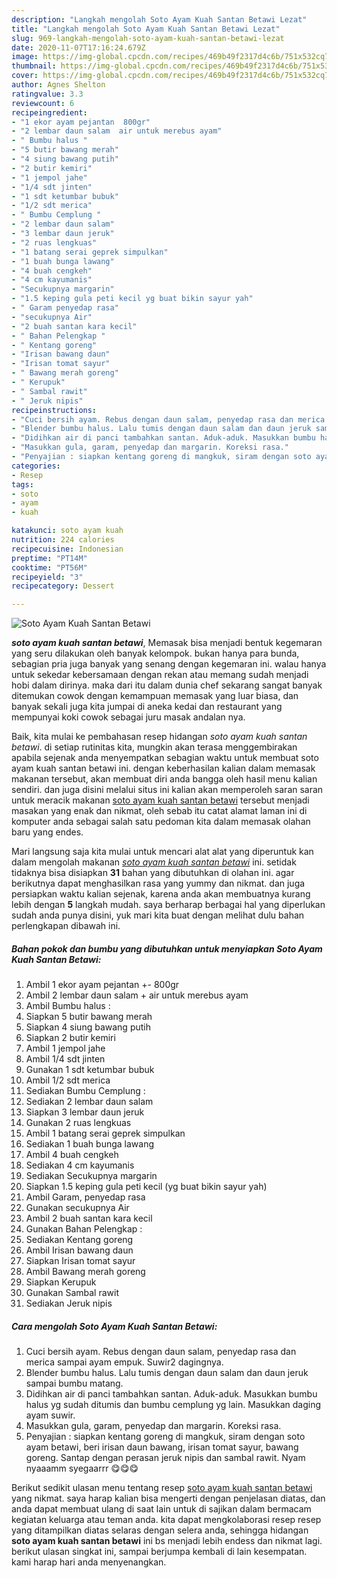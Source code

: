 ```yaml
---
description: "Langkah mengolah Soto Ayam Kuah Santan Betawi Lezat"
title: "Langkah mengolah Soto Ayam Kuah Santan Betawi Lezat"
slug: 969-langkah-mengolah-soto-ayam-kuah-santan-betawi-lezat
date: 2020-11-07T17:16:24.679Z
image: https://img-global.cpcdn.com/recipes/469b49f2317d4c6b/751x532cq70/soto-ayam-kuah-santan-betawi-foto-resep-utama.jpg
thumbnail: https://img-global.cpcdn.com/recipes/469b49f2317d4c6b/751x532cq70/soto-ayam-kuah-santan-betawi-foto-resep-utama.jpg
cover: https://img-global.cpcdn.com/recipes/469b49f2317d4c6b/751x532cq70/soto-ayam-kuah-santan-betawi-foto-resep-utama.jpg
author: Agnes Shelton
ratingvalue: 3.3
reviewcount: 6
recipeingredient:
- "1 ekor ayam pejantan  800gr"
- "2 lembar daun salam  air untuk merebus ayam"
- " Bumbu halus "
- "5 butir bawang merah"
- "4 siung bawang putih"
- "2 butir kemiri"
- "1 jempol jahe"
- "1/4 sdt jinten"
- "1 sdt ketumbar bubuk"
- "1/2 sdt merica"
- " Bumbu Cemplung "
- "2 lembar daun salam"
- "3 lembar daun jeruk"
- "2 ruas lengkuas"
- "1 batang serai geprek simpulkan"
- "1 buah bunga lawang"
- "4 buah cengkeh"
- "4 cm kayumanis"
- "Secukupnya margarin"
- "1.5 keping gula peti kecil yg buat bikin sayur yah"
- " Garam penyedap rasa"
- "secukupnya Air"
- "2 buah santan kara kecil"
- " Bahan Pelengkap "
- " Kentang goreng"
- "Irisan bawang daun"
- "Irisan tomat sayur"
- " Bawang merah goreng"
- " Kerupuk"
- " Sambal rawit"
- " Jeruk nipis"
recipeinstructions:
- "Cuci bersih ayam. Rebus dengan daun salam, penyedap rasa dan merica sampai ayam empuk. Suwir2 dagingnya."
- "Blender bumbu halus. Lalu tumis dengan daun salam dan daun jeruk sampai bumbu matang."
- "Didihkan air di panci tambahkan santan. Aduk-aduk. Masukkan bumbu halus yg sudah ditumis dan bumbu cemplung yg lain. Masukkan daging ayam suwir."
- "Masukkan gula, garam, penyedap dan margarin. Koreksi rasa."
- "Penyajian : siapkan kentang goreng di mangkuk, siram dengan soto ayam betawi, beri irisan daun bawang, irisan tomat sayur, bawang goreng. Santap dengan perasan jeruk nipis dan sambal rawit. Nyam nyaaamm syegaarrr 😋😋😋"
categories:
- Resep
tags:
- soto
- ayam
- kuah

katakunci: soto ayam kuah 
nutrition: 224 calories
recipecuisine: Indonesian
preptime: "PT14M"
cooktime: "PT56M"
recipeyield: "3"
recipecategory: Dessert

---
```



![Soto Ayam Kuah Santan Betawi](https://img-global.cpcdn.com/recipes/469b49f2317d4c6b/751x532cq70/soto-ayam-kuah-santan-betawi-foto-resep-utama.jpg)

<b><i>soto ayam kuah santan betawi</i></b>, Memasak bisa menjadi bentuk kegemaran yang seru dilakukan oleh banyak kelompok. bukan hanya para bunda, sebagian pria juga banyak yang senang dengan kegemaran ini. walau hanya untuk sekedar kebersamaan dengan rekan atau memang sudah menjadi hobi dalam dirinya. maka dari itu dalam dunia chef sekarang sangat banyak ditemukan cowok dengan kemampuan memasak yang luar biasa, dan banyak sekali juga kita jumpai di aneka kedai dan restaurant yang mempunyai koki cowok sebagai juru masak andalan nya.



Baik, kita mulai ke pembahasan resep hidangan <i>soto ayam kuah santan betawi</i>. di setiap rutinitas kita, mungkin akan terasa menggembirakan apabila sejenak anda menyempatkan sebagian waktu untuk membuat soto ayam kuah santan betawi ini. dengan keberhasilan kalian dalam memasak makanan tersebut, akan membuat diri anda bangga oleh hasil menu kalian sendiri. dan juga disini melalui situs ini kalian akan memperoleh saran saran untuk meracik makanan <u>soto ayam kuah santan betawi</u> tersebut menjadi masakan yang enak dan nikmat, oleh sebab itu catat alamat laman ini di komputer anda sebagai salah satu pedoman kita dalam memasak olahan baru yang endes.


Mari langsung saja kita mulai untuk mencari alat alat yang diperuntuk kan dalam mengolah makanan <u><i>soto ayam kuah santan betawi</i></u> ini. setidak tidaknya bisa disiapkan <b>31</b> bahan yang dibutuhkan di olahan ini. agar berikutnya dapat menghasilkan rasa yang yummy dan nikmat. dan juga persiapkan waktu kalian sejenak, karena anda akan membuatnya kurang lebih dengan <b>5</b> langkah mudah. saya berharap berbagai hal yang diperlukan sudah anda punya disini, yuk mari kita buat dengan melihat dulu bahan perlengkapan dibawah ini.

<!--inarticleads1-->

##### Bahan pokok dan bumbu yang dibutuhkan untuk menyiapkan Soto Ayam Kuah Santan Betawi:

1. Ambil 1 ekor ayam pejantan +- 800gr
1. Ambil 2 lembar daun salam + air untuk merebus ayam
1. Ambil  Bumbu halus :
1. Siapkan 5 butir bawang merah
1. Siapkan 4 siung bawang putih
1. Siapkan 2 butir kemiri
1. Ambil 1 jempol jahe
1. Ambil 1/4 sdt jinten
1. Gunakan 1 sdt ketumbar bubuk
1. Ambil 1/2 sdt merica
1. Sediakan  Bumbu Cemplung :
1. Sediakan 2 lembar daun salam
1. Siapkan 3 lembar daun jeruk
1. Gunakan 2 ruas lengkuas
1. Ambil 1 batang serai geprek simpulkan
1. Sediakan 1 buah bunga lawang
1. Ambil 4 buah cengkeh
1. Sediakan 4 cm kayumanis
1. Sediakan Secukupnya margarin
1. Siapkan 1.5 keping gula peti kecil (yg buat bikin sayur yah)
1. Ambil  Garam, penyedap rasa
1. Gunakan secukupnya Air
1. Ambil 2 buah santan kara kecil
1. Gunakan  Bahan Pelengkap :
1. Sediakan  Kentang goreng
1. Ambil Irisan bawang daun
1. Siapkan Irisan tomat sayur
1. Ambil  Bawang merah goreng
1. Siapkan  Kerupuk
1. Gunakan  Sambal rawit
1. Sediakan  Jeruk nipis




<!--inarticleads2-->

##### Cara mengolah Soto Ayam Kuah Santan Betawi:

1. Cuci bersih ayam. Rebus dengan daun salam, penyedap rasa dan merica sampai ayam empuk. Suwir2 dagingnya.
1. Blender bumbu halus. Lalu tumis dengan daun salam dan daun jeruk sampai bumbu matang.
1. Didihkan air di panci tambahkan santan. Aduk-aduk. Masukkan bumbu halus yg sudah ditumis dan bumbu cemplung yg lain. Masukkan daging ayam suwir.
1. Masukkan gula, garam, penyedap dan margarin. Koreksi rasa.
1. Penyajian : siapkan kentang goreng di mangkuk, siram dengan soto ayam betawi, beri irisan daun bawang, irisan tomat sayur, bawang goreng. Santap dengan perasan jeruk nipis dan sambal rawit. Nyam nyaaamm syegaarrr 😋😋😋




Berikut sedikit ulasan menu tentang resep <u>soto ayam kuah santan betawi</u> yang nikmat. saya harap kalian bisa mengerti dengan penjelasan diatas, dan anda dapat membuat ulang di saat lain untuk di sajikan dalam bermacam kegiatan keluarga atau teman anda. kita dapat mengkolaborasi resep resep yang ditampilkan diatas selaras dengan selera anda, sehingga hidangan <b>soto ayam kuah santan betawi</b> ini bs menjadi lebih endess dan nikmat lagi. berikut ulasan singkat ini, sampai berjumpa kembali di lain kesempatan. kami harap hari anda menyenangkan.
